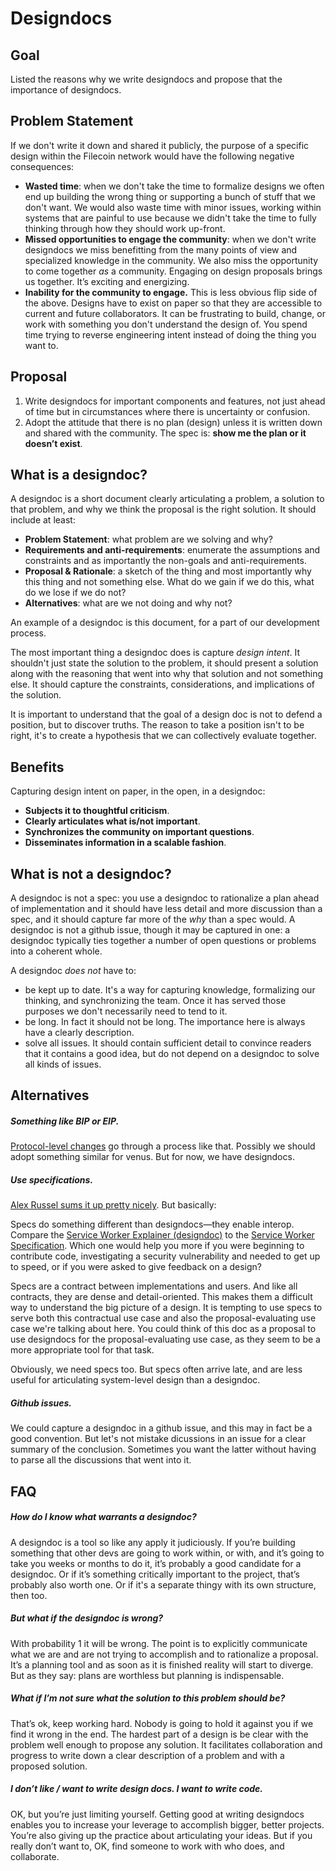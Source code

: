 # Designdocs

## Goal

Listed the reasons why we write designdocs and propose that the importance of designdocs. 

## Problem Statement

If we don't write it down and shared it publicly, the purpose of a specific design within the Filecoin network would have the following negative consequences:

  - **Wasted time**: when we don't take the time to formalize designs we often end up building the wrong thing or supporting a bunch of stuff that we don't want. We would also waste time with minor issues, working within systems that are painful to use because we didn't take the time to fully thinking through how they should work up-front.
  - **Missed opportunities to engage the community**: when we don't write designdocs we miss benefitting from the many points of view and specialized knowledge in the community. We also miss the opportunity to come together *as* a community. Engaging on design proposals brings us together. It’s exciting and energizing.
  - **Inability for the community to engage.** This is less obvious flip side of the above. Designs have to exist on paper so that they are accessible to current and future collaborators. It can be frustrating to build, change, or work with something you don't understand the design of. You spend time trying to reverse engineering intent instead of doing the thing you want to. 
  
## Proposal

1. Write designdocs for important components and features, not just ahead of time but in circumstances where there is uncertainty or confusion.
1. Adopt the attitude that there is no plan (design) unless it is written down and shared with the community. The spec is: __show me the plan or it doesn’t exist__.

## What is a designdoc?

A designdoc is a short document clearly articulating a problem, a solution to that problem, and why we think the proposal is the right solution. It should include at least:
- **Problem Statement**: what problem are we solving and why?
- **Requirements and anti-requirements**: enumerate the assumptions and constraints and as importantly the non-goals and anti-requirements.
- **Proposal & Rationale**: a sketch of the thing and most importantly why this thing and not something else. What do we gain if we do this, what do we lose if we do not?
- **Alternatives**: what are we not doing and why not?

An example of a designdoc is this document, for a part of our development process.

The most important thing a designdoc does is capture *design intent*. It shouldn't just state the solution to the problem, it should present a solution along with the reasoning that went into why that solution and not something else. It should capture the constraints, considerations, and implications of the solution. 

It is important to understand that the goal of a design doc is not to defend a position, but to discover truths. The reason to take a position isn't to be right, it's to create a hypothesis that we can collectively evaluate together.

## Benefits

Capturing design intent on paper, in the open, in a designdoc:
- **Subjects it to thoughtful criticism**.
- **Clearly articulates what is/not important**.
- **Synchronizes the community on important questions**. 
- **Disseminates information in a scalable fashion**. 

## What is not a designdoc?

A designdoc is not a spec: you use a designdoc to rationalize a plan ahead of implementation and it should have less detail and more discussion than a spec, and it should capture far more of the *why* than a spec would. A designdoc is not a github issue, though it may be captured in one: a designdoc typically ties together a number of open questions or problems into a coherent whole. 

A designdoc *does not* have to:
- be kept up to date. It's a way for capturing knowledge, formalizing our thinking, and synchronizing the team. Once it has served those purposes we don't necessarily need to tend to it.
- be long. In fact it should not be long. The importance here is always have a clearly description.
- solve all issues. It should contain sufficient detail to convince readers that it contains a good idea, but do not depend on a designdoc to solve all kinds of issues. 

## Alternatives

##### Something like BIP or EIP. 

[Protocol-level changes](https://github.com/filecoin-project/specs/blob/master/process.md) go through a process 
like that. Possibly we should adopt something similar for venus. But for now, we have designdocs.

##### Use specifications.

[Alex Russel sums it up pretty nicely](https://docs.google.com/document/d/1cJs7GkdQolqOHns9k6v1UjCUb_LqTFVjZM-kc3TbNGI/edit). But basically:

Specs do something different than designdocs—they enable interop. Compare the [Service Worker Explainer (designdoc)](https://github.com/w3c/ServiceWorker/blob/master/explainer.md) to the [Service Worker Specification](https://www.w3.org/TR/service-workers-1/). Which one would help you more if you were beginning to contribute code, investigating a security vulnerability and needed to get up to speed, or if you were asked to give feedback on a design?

Specs are a contract between implementations and users. And like all contracts, they are dense and detail-oriented. This makes them a difficult way to understand the big picture of a design. It is tempting to use specs to serve both this contractual use case and also the proposal-evaluating use case we're talking about here. You could think of this doc as a proposal to use designdocs for the proposal-evaluating use case, as they seem to be a more appropriate tool for that task.

Obviously, we need specs too. But specs often arrive late, and are less useful for articulating system-level design than a designdoc.

##### Github issues.

We could capture a designdoc in a github issue, and this may in fact
be a good convention. But let's not mistake dicussions in an issue for
a clear summary of the conclusion. Sometimes you want the latter without 
having to parse all the discussions that went into it.

## FAQ

##### How do I know what warrants a designdoc?
A designdoc is a tool so like any apply it judiciously. If you’re building something that other devs are going to work within, or with, and it’s going to take you weeks or months to do it, it’s probably a good candidate for a designdoc. Or if it’s something critically important to the project, that’s probably also worth one. Or if it's a separate thingy with its own structure, then too.

##### But what if the designdoc is wrong? 
With probability 1 it will be wrong. The point is to explicitly communicate what we are and are not trying to accomplish and to rationalize a proposal. It’s a planning tool and as soon as it is finished reality will start to diverge. But as they say: plans are worthless but planning is indispensable.

##### What if I’m not sure what the solution to this problem should be? 
That’s ok, keep working hard. Nobody is going to hold it against you if we find it wrong in the end. The hardest part of a design is be clear with the problem well enough to propose any solution. It facilitates collaboration and progress to write down a clear description of a problem and with a proposed solution.

##### I don’t like / want to write design docs. I want to write code.
OK, but you’re just limiting yourself. Getting good at writing designdocs enables you to increase your leverage to accomplish bigger, better projects. You’re also giving up the practice about articulating your ideas. But if you really don’t want to, OK, find someone to work with who does, and collaborate.
